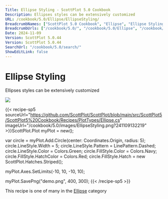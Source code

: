 ```yaml
---
Title: Ellipse Styling - ScottPlot 5.0 Cookbook
Description: Ellipses styles can be extensively customized
URL: /cookbook/5.0/Ellipse/EllipseStyling/
BreadcrumbNames: ["ScottPlot 5.0 Cookbook", "Ellipse", "Ellipse Styling"]
BreadcrumbUrls: ["/cookbook/5.0/", "/cookbook/5.0/Ellipse", "/cookbook/5.0/Ellipse/EllipseStyling"]
Date: 2024-11-09
Version: ScottPlot 5.0.44
Version: ScottPlot 5.0.44
SearchUrl: "/cookbook/5.0/search/"
ShowEditLink: false
---
```



<div class='d-flex align-items-center mt-5'>
<h1 class='me-2 text-dark my-0 border-0'>Ellipse Styling</h1>
</div>

Ellipses styles can be extensively customized

[![](/cookbook/5.0/images/EllipseStyling.png?241109132219)](/cookbook/5.0/images/EllipseStyling.png?241109132219)

{{< recipe-sp5 sourceUrl="https://github.com/ScottPlot/ScottPlot/blob/main/src/ScottPlot5/ScottPlot5%20Cookbook/Recipes/PlotTypes/Ellipse.cs" imageUrl="/cookbook/5.0/images/EllipseStyling.png?241109132219" >}}ScottPlot.Plot myPlot = new();

var circle = myPlot.Add.Circle(center: Coordinates.Origin, radius: 5);
circle.LineStyle.Width = 5;
circle.LineStyle.Pattern = LinePattern.Dashed;
circle.LineStyle.Color = Colors.Green;
circle.FillStyle.Color = Colors.Navy;
circle.FillStyle.HatchColor = Colors.Red;
circle.FillStyle.Hatch = new ScottPlot.Hatches.Striped();

myPlot.Axes.SetLimits(-10, 10, -10, 10);

myPlot.SavePng("demo.png", 400, 300);
{{< /recipe-sp5 >}}

<div class='my-5 text-center'>This recipe is one of many in the <a href='/cookbook/5.0/Ellipse'>Ellipse</a> category</div>


